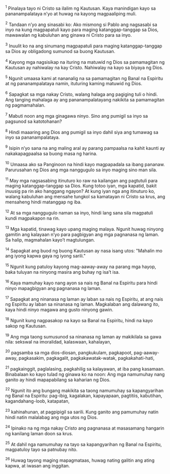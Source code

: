 <sup>1</sup>
Pinalaya tayo ni Cristo sa ilalim ng Kautusan. Kaya manindigan kayo sa pananampalataya nʼyo at huwag na kayong magpaaliping muli. 

<sup>2</sup>
Tandaan nʼyo ang sinasabi ko: Ako mismong si Pablo ang nagsasabi sa inyo na kung magpapatuli kayo para maging katanggap-tanggap sa Dios, mawawalan ng kabuluhan ang ginawa ni Cristo para sa inyo. 

<sup>3</sup>
Inuulit ko na ang sinumang magpapatuli para maging katanggap-tanggap sa Dios ay obligadong sumunod sa buong Kautusan. 

<sup>4</sup>
Kayong mga nagsisikap na ituring na matuwid ng Dios sa pamamagitan ng Kautusan ay nahiwalay na kay Cristo. Nahiwalay na kayo sa biyaya ng Dios. 

<sup>5</sup>
Ngunit umaasa kami at nananalig na sa pamamagitan ng Banal na Espiritu at ng pananampalataya namin, ituturing kaming matuwid ng Dios. 

<sup>6</sup>
Sapagkat sa mga nakay Cristo, walang halaga ang pagiging tuli o hindi. Ang tanging mahalaga ay ang pananampalatayang nakikita sa pamamagitan ng pagmamahalan. 

<sup>7</sup>
Mabuti noon ang mga ginagawa ninyo. Sino ang pumigil sa inyo sa pagsunod sa katotohanan? 

<sup>8</sup>
Hindi maaaring ang Dios ang pumigil sa inyo dahil siya ang tumawag sa inyo sa pananampalataya. 

<sup>9</sup>
Isipin nʼyo sana na ang maling aral ay parang pampaalsa na kahit kaunti ay nakakapagpaalsa sa buong masa ng harina. 

<sup>10</sup>
Umaasa ako sa Panginoon na hindi kayo magpapadala sa ibang pananaw. Parurusahan ng Dios ang mga nanggugulo sa inyo maging sino man sila. 

<sup>11</sup>
May mga nagsasabing itinuturo ko raw na kailangan ang pagtutuli para maging katanggap-tanggap sa Dios. Kung totoo iyan, mga kapatid, bakit inuusig pa rin ako hanggang ngayon? At kung iyan nga ang itinuturo ko, walang kabuluhan ang mensahe tungkol sa kamatayan ni Cristo sa krus, ang mensaheng hindi matanggap ng iba. 

<sup>12</sup>
At sa mga nanggugulo naman sa inyo, hindi lang sana sila magpatuli kundi magpakapon na rin. 

<sup>13</sup>
Mga kapatid, tinawag kayo upang maging malaya. Ngunit huwag ninyong gamitin ang kalayaan nʼyo para pagbigyan ang mga pagnanasa ng laman. Sa halip, magmahalan kayoʼt magtulungan. 

<sup>14</sup>
Sapagkat ang buod ng buong Kautusan ay nasa isang utos: "Mahalin mo ang iyong kapwa gaya ng iyong sarili." 

<sup>15</sup>
Ngunit kung patuloy kayong mag-aaway-away na parang mga hayop, baka tuluyan na ninyong masira ang buhay ng isaʼt isa.

<sup>16</sup>
Kaya mamuhay kayo nang ayon sa nais ng Banal na Espiritu para hindi ninyo mapagbigyan ang pagnanasa ng laman. 

<sup>17</sup>
Sapagkat ang ninanasa ng laman ay laban sa nais ng Espiritu, at ang nais ng Espiritu ay laban sa ninanasa ng laman. Magkalaban ang dalawang ito, kaya hindi ninyo magawa ang gusto ninyong gawin. 

<sup>18</sup>
Ngunit kung nagpasakop na kayo sa Banal na Espiritu, hindi na kayo sakop ng Kautusan. 

<sup>19</sup>
Ang mga taong sumusunod sa ninanasa ng laman ay makikilala sa gawa nila: sekswal na imoralidad, kalaswaan, kahalayan, 

<sup>20</sup>
pagsamba sa mga dios-diosan, pangkukulam, pagkapoot, pag-aaway-away, pagkasakim, pagkagalit, pagkakawatak-watak, pagkakahati-hati, 

<sup>21</sup>
pagkainggit, paglalasing, pagkahilig sa kalayawan, at iba pang kasamaan. Binabalaan ko kayo tulad ng ginawa ko na noon: Ang mga namumuhay nang ganito ay hindi mapapabilang sa kaharian ng Dios. 

<sup>22</sup>
Ngunit ito ang bungang makikita sa taong namumuhay sa kapangyarihan ng Banal na Espiritu: pag-ibig, kagalakan, kapayapaan, pagtitiis, kabutihan, kagandahang-loob, katapatan, 

<sup>23</sup>
kahinahunan, at pagpipigil sa sarili. Kung ganito ang pamumuhay natin hindi natin malalabag ang mga utos ng Dios. 

<sup>24</sup>
Ipinako na ng mga nakay Cristo ang pagnanasa at masasamang hangarin ng kanilang laman doon sa krus. 

<sup>25</sup>
At dahil nga namumuhay na tayo sa kapangyarihan ng Banal na Espiritu, magpatuloy tayo sa patnubay nito. 

<sup>26</sup>
Huwag tayong maging mapagmataas, huwag nating galitin ang ating kapwa, at iwasan ang inggitan.